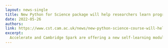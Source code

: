 ```yaml
---
layout: news-single
title: New Python for Science package will help researchers learn programming skills
date: 2022-05-26
authors:
link: https://www.cst.cam.ac.uk/news/new-python-science-course-will-help-researchers-learn-programming-skills
excerpt:
  Accelerate and Cambridge Spark are offering a new self-learning module to help researchers learn programming in Python. The module introduces the essential knowledge needed to process, manage and analyse data using Python and pandas, providing skills that researchers can immediately apply to their own data analysis. 
---
```

